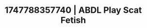---
categories:
- Dirty whispers
- Erotic transformation
- Erotic silhouette
- Slow strip tease
- Erotic escapism
image: /assets/images/1747788357740.jpg
layout: post
seo:
  description: Featured content with exclusive ABDL Play, Scat Fetish. HD images available.
  keywords: ABDL Play, Scat Fetish
  og_image: /assets/images/1747788357740.jpg
  schema_type: VisualArtwork
tags:
- ABDL Play
- Scat Fetish
- '#1747788357740'
title: 1747788357740 | ABDL Play Scat Fetish
---